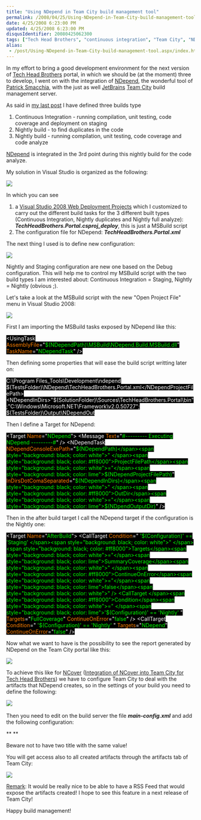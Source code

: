 ```yaml
---
title: "Using NDepend in Team City build management tool"
permalink: /2008/04/25/Using-NDepend-in-Team-City-build-management-tool/
date: 4/25/2008 6:23:00 PM
updated: 4/25/2008 6:23:00 PM
disqusIdentifier: 20080425062300
tags: ["Tech Head Brothers", "continuous integration", "Team City", "NDepend"]
alias:
 - /post/Using-NDepend-in-Team-City-build-management-tool.aspx/index.html
---
```

In my effort to bring a good development environment for the next version of [Tech Head Brothers](http://www.techheadbrothers.com/) portal, in which we should be (at the moment) three to develop, I went on with the integration of [NDepend](http://www.ndepend.com/), the wonderful tool of [Patrick Smacchia](http://codebetter.com/blogs/patricksmacchia/), with the just as well [JetBrains](http://www.jetbrains.com/) [Team City](http://www.jetbrains.com/teamcity) build management server.

As said in [my last post](http://weblogs.asp.net/lkempe/archive/2008/04/23/continuous-integration-and-nightly-build-with-team-city.aspx) I have defined three builds type
<!-- more -->

1.  Continuous Integration - running compilation, unit testing, code coverage and deployment on staging 
2.  Nightly build - to find duplicates in the code 
3.  Nightly build - running compilation, unit testing, code coverage and code analyze   

[NDepend](http://www.ndepend.com/) is integrated in the 3rd point during this nightly build for the code analyze.

My solution in Visual Studio is organized as the following:

![](http://farm3.static.flickr.com/2153/2440714404_9ae11201b6_o.jpg) 

In which you can see

1.  a [Visual Studio 2008 Web Deployment Projects](http://www.microsoft.com/downloads/details.aspx?FamilyId=0AA30AE8-C73B-4BDD-BB1B-FE697256C459&displaylang=en) which I customized to carry out the different build tasks for the 3 different built types (Continuous Integration, Nightly duplicates and Nightly full analyze): ***TechHeadBrothers.Portal.csproj_deploy***, this is just a MSBuild script 
2.  The configuration file for NDepend: ***TechHeadBrothers.Portal.xml***   

The next thing I used is to define new configuration:

![](http://farm4.static.flickr.com/3104/2439888971_055ba9bd48_o.jpg) 

Nightly and Staging configuration are new one based on the Debug configuration. This will help me to control my MSBuild script with the two build types I am interested about: Continuous Integration = Staging, Nightly = Nightly (obvious ;).

Let's take a look at the MSBuild script with the new "Open Project File" menu in Visual Studio 2008:

![](http://farm3.static.flickr.com/2064/2439915841_f882f8b84a_o.jpg) 

First I am importing the MSBuild tasks exposed by NDepend like this:

<span style="background: black; color: white">  <UsingTask </span><span style="background: black; color: #ff8000">AssemblyFile</span><span style="background: black; color: white">="</span><span style="background: black; color: lime">$(NDependPath)\MSBuild\NDepend.Build.MSBuild.dll</span><span style="background: black; color: white">" </span><span style="background: black; color: #ff8000">TaskName</span><span style="background: black; color: white">="</span><span style="background: black; color: lime">NDependTask</span><span style="background: black; color: white">" />
</span>

Then defining some properties that will ease the build script writting later on:

<span style="background: black; color: white">    <!-- </span><span style="background: black; color: green">NDepend </span><span style="background: black; color: white">-->
    <NDependPath>C:\Program Files\_Tools\Development\ndepend</NDependPath>
    <NDependProjectFilePath>$(TestsFolder)\NDepend\TechHeadBrothers.Portal.xml</NDependProjectFilePath>
    <NDependInDirs>"$(SolutionFolder)\Sources\TechHeadBrothers.Portal\bin";"C:\Windows\Microsoft.NET\Framework\v2.0.50727";</NDependInDirs>
    <NDpendOutputDir>$(TestsFolder)\Output\NDependOut</NDpendOutputDir>
  </PropertyGroup>
</span>

Then I define a Target for NDepend:

<span style="background: black; color: white">  <Target </span><span style="background: black; color: #ff8000">Name</span><span style="background: black; color: white">="</span><span style="background: black; color: lime">NDepend</span><span style="background: black; color: white">">
    <Message </span><span style="background: black; color: #ff8000">Text</span><span style="background: black; color: white">="</span><span style="background: black; color: lime">#--------- Executing NDepend ---------#</span><span style="background: black; color: white">" />
    <NDependTask </span><span style="background: black; color: #ff8000">NDependConsoleExePath</span><span style="background: black; color: white">="</span><span style="background: black; color: lime">$(NDependPath)</span><span style="background: black; color: white">" 
                 </span><span style="background: black; color: #ff8000">ProjectFilePath</span><span style="background: black; color: white">="</span><span style="background: black; color: lime">$(NDependProjectFilePath)</span><span style="background: black; color: white">" 
                 </span><span style="background: black; color: #ff8000">InDirsDotComaSeparated</span><span style="background: black; color: white">="</span><span style="background: black; color: lime">$(NDependInDirs)</span><span style="background: black; color: white">" 
                 </span><span style="background: black; color: #ff8000">OutDir</span><span style="background: black; color: white">="</span><span style="background: black; color: lime">$(NDpendOutputDir)</span><span style="background: black; color: white">" />
  </Target>
</span>

Then in the after build target I call the NDepend target if the configuration is the Nightly one:

<span style="background: black; color: white">  <Target </span><span style="background: black; color: #ff8000">Name</span><span style="background: black; color: white">="</span><span style="background: black; color: lime">AfterBuild</span><span style="background: black; color: white">">
    <CallTarget </span><span style="background: black; color: #ff8000">Condition</span><span style="background: black; color: white">=" </span><span style="background: black; color: lime">'$(Configuration)' == 'Staging' </span><span style="background: black; color: white">" </span><span style="background: black; color: #ff8000">Targets</span><span style="background: black; color: white">="</span><span style="background: black; color: lime">SummaryCoverage</span><span style="background: black; color: white">" </span><span style="background: black; color: #ff8000">ContinueOnError</span><span style="background: black; color: white">="</span><span style="background: black; color: lime">false</span><span style="background: black; color: white">" />
    <CallTarget </span><span style="background: black; color: #ff8000">Condition</span><span style="background: black; color: white">=" </span><span style="background: black; color: lime">'$(Configuration)' == 'Nightly' </span><span style="background: black; color: white">" </span><span style="background: black; color: #ff8000">Targets</span><span style="background: black; color: white">="</span><span style="background: black; color: lime">FullCoverage</span><span style="background: black; color: white">" </span><span style="background: black; color: #ff8000">ContinueOnError</span><span style="background: black; color: white">="</span><span style="background: black; color: lime">false</span><span style="background: black; color: white">" />
    <CallTarget </span><span style="background: black; color: #ff8000">Condition</span><span style="background: black; color: white">=" </span><span style="background: black; color: lime">'$(Configuration)' == 'Nightly' </span><span style="background: black; color: white">" 
                </span><span style="background: black; color: #ff8000">Targets</span><span style="background: black; color: white">="</span><span style="background: black; color: lime">NDepend</span><span style="background: black; color: white">" 
                </span><span style="background: black; color: #ff8000">ContinueOnError</span><span style="background: black; color: white">="</span><span style="background: black; color: lime">false</span><span style="background: black; color: white">" />
</span>

Now what we want to have is the possibility to see the report generated by NDepend on the Team City portal like this:

![](http://farm3.static.flickr.com/2148/2440756652_20b1fb6381_o.jpg) 

To achieve this like for [NCover](http://www.ncover.com/) ([Integration of NCover into Team City for Tech Head Brothers](http://weblogs.asp.net/lkempe/archive/2008/03/30/integration-of-ncover-into-team-city-for-tech-head-brothers.aspx)) we have to configure Team City to deal with the artifacts that NDepend creates, so in the settings of your build you need to define the following:

![](http://farm4.static.flickr.com/3216/2439932051_29fffef7de_o.jpg)   

Then you need to edit on the build server the file ***main-config.xml*** and add the following configuration:

<report-tab title="Code Coverage Summary" basePath="" startPage="CoverageSummary.html" />
    
<report-tab title="Code Coverage" basePath="Coverage" startPage="index.html" />

    
**<report-tab title="NDepend" basePath="NDepend" startPage="NDependReport.html" /> **

Beware not to have two title with the same value!

You will get access also to all created artifacts through the artifacts tab of Team City:

![](http://farm4.static.flickr.com/3131/2440767352_9dcc1abac7_o.jpg) 

<u>Remark</u>: It would be really nice to be able to have a RSS Feed that would expose the artifacts created! I hope to see this feature in a next release of Team City!

Happy build management!
